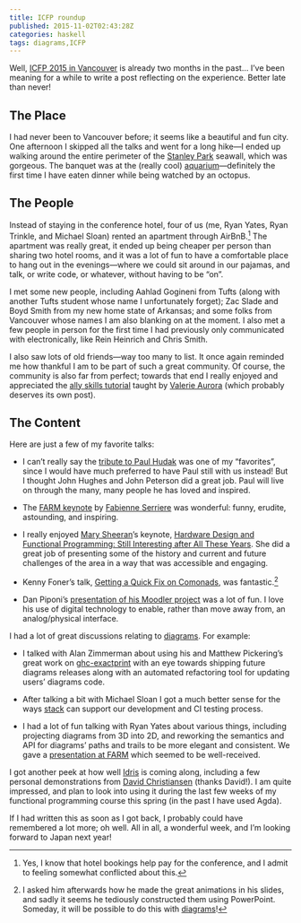 ```yaml
---
title: ICFP roundup
published: 2015-11-02T02:43:28Z
categories: haskell
tags: diagrams,ICFP
---
```


<p>Well, <a href="http://icfpconference.org/icfp2015/">ICFP 2015 in Vancouver</a> is already two months in the past… I’ve been meaning for a while to write a post reflecting on the experience. Better late than never!</p>
<h2 id="the-place">The Place</h2>
<p>I had never been to Vancouver before; it seems like a beautiful and fun city. One afternoon I skipped all the talks and went for a long hike—I ended up walking around the entire perimeter of the <a href="http://vancouver.ca/parks-recreation-culture/stanley-park.aspx">Stanley Park</a> seawall, which was gorgeous. The banquet was at the (really cool) <a href="http://www.vanaqua.org/">aquarium</a>—definitely the first time I have eaten dinner while being watched by an octopus.</p>
<h2 id="the-people">The People</h2>
<p>Instead of staying in the conference hotel, four of us (me, Ryan Yates, Ryan Trinkle, and Michael Sloan) rented an apartment through AirBnB.<a href="#fn1" class="footnoteRef" id="fnref1"><sup>1</sup></a> The apartment was really great, it ended up being cheaper per person than sharing two hotel rooms, and it was a lot of fun to have a comfortable place to hang out in the evenings—where we could sit around in our pajamas, and talk, or write code, or whatever, without having to be “on”.</p>
<p>I met some new people, including Aahlad Gogineni from Tufts (along with another Tufts student whose name I unfortunately forget); Zac Slade and Boyd Smith from my new home state of Arkansas; and some folks from Vancouver whose names I am also blanking on at the moment. I also met a few people in person for the first time I had previously only communicated with electronically, like Rein Heinrich and Chris Smith.</p>
<p>I also saw lots of old friends—way too many to list. It once again reminded me how thankful I am to be part of such a great community. Of course, the community is also far from perfect; towards that end I really enjoyed and appreciated the <a href="http://geekfeminism.wikia.com/wiki/Allies_training">ally skills tutorial</a> taught by <a href="http://valerieaurora.org/">Valerie Aurora</a> (which probably deserves its own post).</p>
<h2 id="the-content">The Content</h2>
<p>Here are just a few of my favorite talks:</p>
<ul>
<li><p>I can’t really say the <a href="https://www.youtube.com/watch?v=Hivzs-LUmU0&amp;index=30&amp;list=PLnqUlCo055hWNtUo1Haoq347VhCqIjs7u">tribute to Paul Hudak</a> was one of my “favorites”, since I would have much preferred to have Paul still with us instead! But I thought John Hughes and John Peterson did a great job. Paul will live on through the many, many people he has loved and inspired.</p></li>
<li><p>The <a href="https://www.youtube.com/watch?v=kZPGqd2OnQA&amp;index=1&amp;list=PLnqUlCo055hWmIvlbzE2zTghLlaeyHnfE">FARM keynote</a> by <a href="http://fabienne.us/">Fabienne Serriere</a> was wonderful: funny, erudite, astounding, and inspiring.</p></li>
<li><p>I really enjoyed <a href="http://www.cse.chalmers.se/~ms/">Mary Sheeran</a>’s keynote, <a href="https://www.youtube.com/watch?v=gz8JpdAwtuo&amp;index=16&amp;list=PLnqUlCo055hWNtUo1Haoq347VhCqIjs7u">Hardware Design and Functional Programming: Still Interesting after All These Years</a>. She did a great job of presenting some of the history and current and future challenges of the area in a way that was accessible and engaging.</p></li>
<li><p>Kenny Foner’s talk, <a href="https://www.youtube.com/watch?v=kpIXiHzH-OY">Getting a Quick Fix on Comonads</a>, was fantastic.<a href="#fn2" class="footnoteRef" id="fnref2"><sup>2</sup></a></p></li>
<li><p>Dan Piponi’s <a href="https://www.youtube.com/watch?v=E3TwfIq-SGg&amp;index=7&amp;list=PLnqUlCo055hWmIvlbzE2zTghLlaeyHnfE">presentation of his Moodler project</a> was a lot of fun. I love his use of digital technology to enable, rather than move away from, an analog/physical interface.</p></li>
</ul>
<p>I had a lot of great discussions relating to <a href="http://projects.haskell.org/diagrams/">diagrams</a>. For example:</p>
<ul>
<li><p>I talked with Alan Zimmerman about using his and Matthew Pickering’s great work on <a href="https://hackage.haskell.org/package/ghc-exactprint">ghc-exactprint</a> with an eye towards shipping future diagrams releases along with an automated refactoring tool for updating users’ diagrams code.</p></li>
<li><p>After talking a bit with Michael Sloan I got a much better sense for the ways <a href="https://github.com/commercialhaskell/stack">stack</a> can support our development and CI testing process.</p></li>
<li><p>I had a lot of fun talking with Ryan Yates about various things, including projecting diagrams from 3D into 2D, and reworking the semantics and API for diagrams’ paths and trails to be more elegant and consistent. We gave a <a href="https://www.youtube.com/watch?v=oAz8AEf7WDA&amp;index=4&amp;list=PLnqUlCo055hWmIvlbzE2zTghLlaeyHnfE">presentation at FARM</a> which seemed to be well-received.</p></li>
</ul>
<p>I got another peek at how well <a href="http://www.idris-lang.org/">Idris</a> is coming along, including a few personal demonstrations from <a href="https://www.itu.dk/people/drc/">David Christiansen</a> (thanks David!). I am quite impressed, and plan to look into using it during the last few weeks of my functional programming course this spring (in the past I have used Agda).</p>
<p>If I had written this as soon as I got back, I probably could have remembered a lot more; oh well. All in all, a wonderful week, and I’m looking forward to Japan next year!</p>
<div class="references">

</div>
<div class="footnotes">
<hr />
<ol>
<li id="fn1"><p>Yes, I know that hotel bookings help pay for the conference, and I admit to feeling somewhat conflicted about this.<a href="#fnref1">↩</a></p></li>
<li id="fn2"><p>I asked him afterwards how he made the great animations in his slides, and sadly it seems he tediously constructed them using PowerPoint. Someday, it will be possible to do this with <a href="http://projects.haskell.org/diagrams/">diagrams</a>!<a href="#fnref2">↩</a></p></li>
</ol>
</div>

